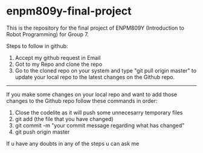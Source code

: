 # enpm809y-final-project
This is the repository for the final project of ENPM809Y (Introduction to Robot Programming) for Group 7.

Steps to follow in github:
1. Accept my github request in Email
2. Got to my Repo and clone the repo
3. Go to the cloned repo on your system and type "git pull origin master" to update your local repo to the latest changes on the Github repo.
-------------
If you make some changes on your local repo and want to add those changes to the Github repo follow these commands in order:
1. Close the codelite as it will push some unnecesarry temporary files
2. git add (the file that you have changed)
3. git commit -m "your commit message regarding what has changed"
4. git push origin master

If u have any doubts in any of the steps u can ask me
